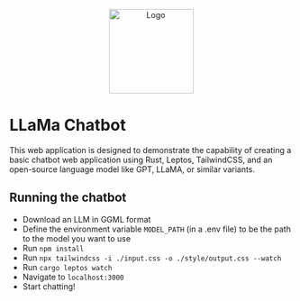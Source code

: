 <p align="center">
    <img src="https://www.pngmart.com/files/22/Llama-PNG.png" alt="Logo" width="150" height="150">
</p>

# LLaMa Chatbot

This web application is designed to demonstrate the capability of creating a basic chatbot web application using Rust, Leptos, TailwindCSS, and an open-source language model like GPT, LLaMA, or similar variants.

## Running the chatbot

- Download an LLM in GGML format
- Define the environment variable `MODEL_PATH` (in a .env file) to be the path to the model you want to use
- Run `npm install`
- Run `npx tailwindcss -i ./input.css -o ./style/output.css --watch`
- Run `cargo leptos watch`
- Navigate to `localhost:3000`
- Start chatting!

